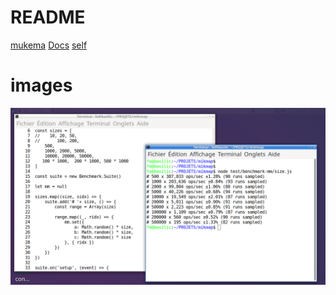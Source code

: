 
# README

[mukema](./mukemava)
[Docs](./docs)
[self](#)





# images

![Test perf multimap](test-perf-multimap.png)

